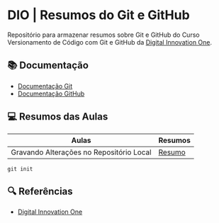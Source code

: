 
# DIO | Resumos do Git e GitHub

Repositório para armazenar resumos sobre Git e GitHub do Curso Versionamento de Código com Git e GitHub da [Digital Innovation One](https://www.dio.me/).

 ## 📚 Documentação
- [Documentação Git](https//www.git-scm.com/doc)
- [Documentação GitHub](https//www.docs.github.com/)

## 💻 Resumos das Aulas

| Aulas | Resumos |
|------ | ------- |
| Gravando Alterações no Repositório Local |[Resumo]() |

```
git init
```
## 🔍 Referências
- [Digital Innovation One](https://www.dio.me/)

